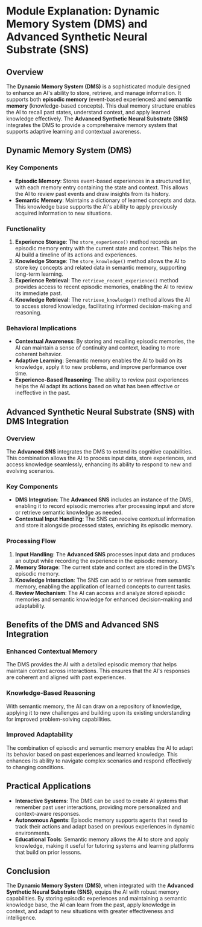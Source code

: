 # Module Explanation: Dynamic Memory System (DMS) and Advanced Synthetic Neural Substrate (SNS)

## Overview
The **Dynamic Memory System (DMS)** is a sophisticated module designed to enhance an AI's ability to store, retrieve, and manage information. It supports both **episodic memory** (event-based experiences) and **semantic memory** (knowledge-based concepts). This dual memory structure enables the AI to recall past states, understand context, and apply learned knowledge effectively. The **Advanced Synthetic Neural Substrate (SNS)** integrates the DMS to provide a comprehensive memory system that supports adaptive learning and contextual awareness.

## Dynamic Memory System (DMS)

### Key Components
- **Episodic Memory**: Stores event-based experiences in a structured list, with each memory entry containing the state and context. This allows the AI to review past events and draw insights from its history.
- **Semantic Memory**: Maintains a dictionary of learned concepts and data. This knowledge base supports the AI's ability to apply previously acquired information to new situations.

### Functionality
1. **Experience Storage**: The `store_experience()` method records an episodic memory entry with the current state and context. This helps the AI build a timeline of its actions and experiences.
2. **Knowledge Storage**: The `store_knowledge()` method allows the AI to store key concepts and related data in semantic memory, supporting long-term learning.
3. **Experience Retrieval**: The `retrieve_recent_experience()` method provides access to recent episodic memories, enabling the AI to review its immediate past.
4. **Knowledge Retrieval**: The `retrieve_knowledge()` method allows the AI to access stored knowledge, facilitating informed decision-making and reasoning.

### Behavioral Implications
- **Contextual Awareness**: By storing and recalling episodic memories, the AI can maintain a sense of continuity and context, leading to more coherent behavior.
- **Adaptive Learning**: Semantic memory enables the AI to build on its knowledge, apply it to new problems, and improve performance over time.
- **Experience-Based Reasoning**: The ability to review past experiences helps the AI adapt its actions based on what has been effective or ineffective in the past.

## Advanced Synthetic Neural Substrate (SNS) with DMS Integration

### Overview
The **Advanced SNS** integrates the DMS to extend its cognitive capabilities. This combination allows the AI to process input data, store experiences, and access knowledge seamlessly, enhancing its ability to respond to new and evolving scenarios.

### Key Components
- **DMS Integration**: The **Advanced SNS** includes an instance of the DMS, enabling it to record episodic memories after processing input and store or retrieve semantic knowledge as needed.
- **Contextual Input Handling**: The SNS can receive contextual information and store it alongside processed states, enriching its episodic memory.

### Processing Flow
1. **Input Handling**: The **Advanced SNS** processes input data and produces an output while recording the experience in the episodic memory.
2. **Memory Storage**: The current state and context are stored in the DMS's episodic memory.
3. **Knowledge Interaction**: The SNS can add to or retrieve from semantic memory, enabling the application of learned concepts to current tasks.
4. **Review Mechanism**: The AI can access and analyze stored episodic memories and semantic knowledge for enhanced decision-making and adaptability.

## Benefits of the DMS and Advanced SNS Integration

### Enhanced Contextual Memory
The DMS provides the AI with a detailed episodic memory that helps maintain context across interactions. This ensures that the AI's responses are coherent and aligned with past experiences.

### Knowledge-Based Reasoning
With semantic memory, the AI can draw on a repository of knowledge, applying it to new challenges and building upon its existing understanding for improved problem-solving capabilities.

### Improved Adaptability
The combination of episodic and semantic memory enables the AI to adapt its behavior based on past experiences and learned knowledge. This enhances its ability to navigate complex scenarios and respond effectively to changing conditions.

## Practical Applications
- **Interactive Systems**: The DMS can be used to create AI systems that remember past user interactions, providing more personalized and context-aware responses.
- **Autonomous Agents**: Episodic memory supports agents that need to track their actions and adapt based on previous experiences in dynamic environments.
- **Educational Tools**: Semantic memory allows the AI to store and apply knowledge, making it useful for tutoring systems and learning platforms that build on prior lessons.

## Conclusion
The **Dynamic Memory System (DMS)**, when integrated with the **Advanced Synthetic Neural Substrate (SNS)**, equips the AI with robust memory capabilities. By storing episodic experiences and maintaining a semantic knowledge base, the AI can learn from the past, apply knowledge in context, and adapt to new situations with greater effectiveness and intelligence.
